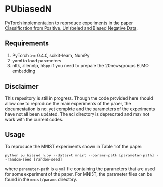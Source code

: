 # PUbiasedN

PyTorch implementation to reproduce experiments in the paper
[Classification from Positive, Unlabeled and Biased Negative Data](https://arxiv.org/abs/1810.00846).

## Requirements
1. PyTorch >= 0.4.0, scikit-learn, NumPy
2. yaml to load parameters
3. nltk, allennlp, h5py if you need to prepare the 20newsgroups ELMO embedding

## Disclaimer

This repository is still in progress.
Though the code provided here should allow one to reproduce the main experiments of the paper,
the documentation is not yet complete and the parameters of the experiments have not all been updated.
The uci directory is deprecated and may not work with the current codes.

## Usage

To reproduce the MNIST experiments shown in Table 1 of the paper:

```
python pu_biased_n.py --dataset mnist --params-path [parameter-path] --random-seed [random-seed]
```

where `parameter-path` is a `yml` file containing the parameters that are used for
some experiment of the paper.
For MNIST, the parameter files can be found in the `mnist/params` directory.
